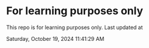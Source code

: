 # For learning purposes only
This repo is for learning purposes only.
Last updated at

Saturday, October 19, 2024 11:41:29 AM

